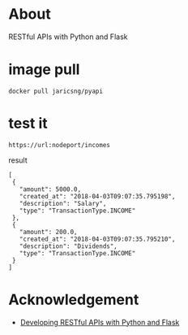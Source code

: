 # About

 RESTful APIs with Python and Flask

 # image pull 

 ```
 docker pull jaricsng/pyapi
 ```

 # test it

 ```
https://url:nodeport/incomes
 ```
 
 result
 ```
 [
  {
    "amount": 5000.0, 
    "created_at": "2018-04-03T09:07:35.795198", 
    "description": "Salary", 
    "type": "TransactionType.INCOME"
  }, 
  {
    "amount": 200.0, 
    "created_at": "2018-04-03T09:07:35.795210", 
    "description": "Dividends", 
    "type": "TransactionType.INCOME"
  }
]
 ```

 # Acknowledgement

 - [Developing RESTful APIs with Python and Flask](https://auth0.com/blog/developing-restful-apis-with-python-and-flask/)